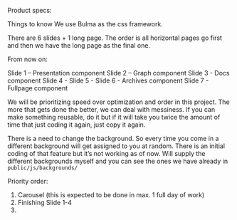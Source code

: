 Product specs:

Things to know
We use Bulma as the css framework.

There are 6 slides + 1 long page. The order is all horizontal pages go first and then we have the long page as the final one.

From now on:

Slide 1 – Presentation component
Slide 2 – Graph component
Slide 3 - Docs component
Slide 4 -
Slide 5 -
Slide 6 - Archives component
Slide 7 - Fullpage component

We will be prioritizing speed over optimization and order in this project. The more that gets done the better, we can deal with messiness. If you can make something reusable, do it but if it will take you twice the amount of time that just coding it again, just copy it again.

There is a need to change the background. So every time you come in a different background will get assigned to you at random. There is an initial coding of that feature but it’s not working as of now. Will supply the different backgrounds myself and you can see the ones we have already in `public/js/backgrounds/`

Priority order:

1. Carousel (this is expected to be done in max. 1 full day of work)
2. Finishing Slide 1-4
3.
